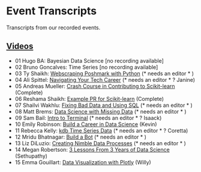 # Event Transcripts
Transcripts from our recorded events.

## [Videos](https://www.youtube.com/c/DataUmbrella/videos)

- 01 Hugo BA: Bayesian Data Science  [no recording available]
- 02 Bruno Goncalves: Time Series [no recording available]
- 03 Ty Shaikh: [Webscraping Poshmark with Python](2020/03-ty-shaikh-webscraping.md)  (* needs an editor * )
- 04 Ali Spittel: [Navigating Your Tech Career](2020/04-ali-spittel-career.md)  (* needs an editor * ? Janine)
- 05 Andreas Mueller: [Crash Course in Contributing to Scikit-learn](2020/05-andreas-mueller-contributing.md) (Complete)
- 06 Reshama Shaikh:  [Example PR for Scikit-learn](2020/06-reshama-shaikh-sklearn-pr.md)  (Complete)
- 07 Shailvi Wakhlu: [Fixing Bad Data and Using SQL](2020/07-shailvi-wakhlu-fixing-data.md)  (* needs an editor * )
- 08 Matt Brems: [Data Science with Missing Data](2020/08-matt-brems-missing-data.md)   (* needs an editor * )
- 09 Sam Bail: [Intro to Terminal](2020/09-sam-bail-terminal.md)  (* needs an editor * ? Isaack)
- 10 Emily Robinson: [Build a Career in Data Science](2020/10-emily-robinson-career.md)   (Kevin)
- 11 Rebecca Kelly: [kdb Time Series Data](2020/11-rebecca-kelly-kdb.md) (* needs an editor * ? Coretta)
- 12 Mridu Bhatnagar: [Build a Bot](2020/12-mridu-bhatnagar.md) (* needs an editor * )
- 13 Liz DiLuzio: [Creating Nimble Data Processes](2020/liz-diluzio-data-process.md) (* needs an editor * )
- 14 Megan Robertson: [3 Lessons From 3 Years of Data Science](2020/14-megan-robertson-career.md) (Sethupathy)
- 15 Emma Gouillart: [Data Visualization with Plotly](15-emma-gouillart-plotly.md) (Willy)


